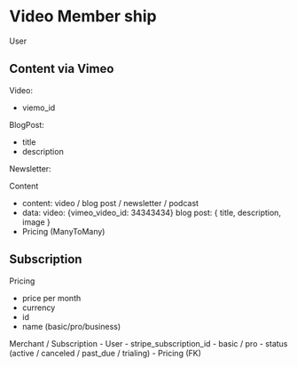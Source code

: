 # Video Member ship

User

## Content via Vimeo

Video:
   - viemo_id

BlogPost:
  - title
  - description


Newsletter:


Content
  - content: video / blog post / newsletter / podcast
  - data:
       video: {vimeo_video_id: 34343434}
       blog post: { title, description, image }
  - Pricing (ManyToMany)

## Subscription


Pricing
  - price per month
  - currency
  - id
  - name (basic/pro/business)

Merchant / Subscription
    - User
    - stripe_subscription_id
    - basic / pro
    - status (active / canceled / past_due / trialing)
    - Pricing (FK)
